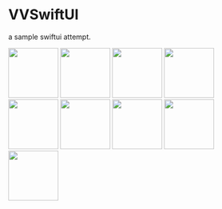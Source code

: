 # VVSwiftUI

a sample swiftui attempt. 

<img src="https://github.com/jiangshangwei/VVSwiftUI/assets/13128163/6b07530a-0a7c-4031-bd22-596c5c7221c2" width="100px">
<img src="https://github.com/jiangshangwei/VVSwiftUI/assets/13128163/8f87b364-4e62-4587-bbc8-0a3992989095" width="100px">
<img src="https://github.com/jiangshangwei/VVSwiftUI/assets/13128163/2e9e4782-bb23-4046-af54-772cf28ecd82" width="100px">
<img src="https://github.com/jiangshangwei/VVSwiftUI/assets/13128163/608fe085-2cc0-437e-a5aa-23ec1aa3e30d" width="100px">
<img src="https://github.com/jiangshangwei/VVSwiftUI/assets/13128163/9025480e-1fae-4427-8619-8f9739639068" width="100px">
<img src="https://github.com/jiangshangwei/VVSwiftUI/assets/13128163/1d2830ae-9f69-408e-b49d-48dc9abe4e20" width="100px">
<img src="https://github.com/jiangshangwei/VVSwiftUI/assets/13128163/58e51955-3695-4617-871a-e83521b29e0b" width="100px">
<img src="https://github.com/jiangshangwei/VVSwiftUI/assets/13128163/37a66829-7bc0-40fa-adcd-a20888cfaa00" width="100px">
<img src="https://github.com/jiangshangwei/VVSwiftUI/assets/13128163/42f99477-0a10-4f6e-b718-26615ca14d8d" width="100px">
